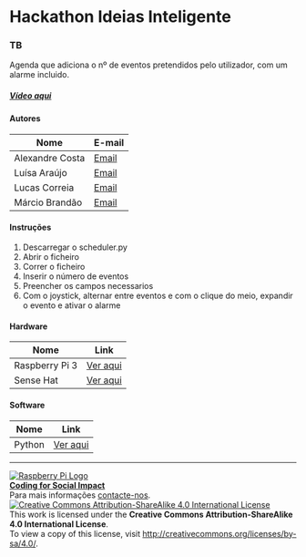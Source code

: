 ﻿# Hackathon Ideias Inteligente  

### TB

   Agenda que adiciona o nº de eventos pretendidos pelo utilizador, com um alarme incluido.
  
##### [Vídeo aqui](https://drive.google.com/file/d/0B_pUAOPBkih7WVd6MDZPRFZ3NWc/view?usp=sharing)  
  
#### Autores  

|Nome  |E-mail  |  
|---|---|    
|Alexandre Costa  |[Email](mailto:alexandrecosta400@gmail.com)  |  
|Luísa Araújo |[Email](mailto:lmpa.pt@gmail.com)  |  
|Lucas Correia  |[Email](mailto:lucasaacorreia@gmail.com)  |  
|Márcio Brandão |[Email](mailto:marciofranciscobrandao@hotmail.com)  |  

#### Instruções

1. Descarregar o scheduler.py
2. Abrir o ficheiro
3. Correr o ficheiro
4. Inserir o número de eventos
5. Preencher os campos necessarios
6. Com o joystick, alternar entre eventos e com o clique do meio, expandir o evento e ativar o alarme

#### Hardware  

|Nome  |Link  |  
|---|---|    
|Raspberry Pi 3  |[Ver aqui](http://www.raspberrypi.org)  |  
|Sense Hat  |[Ver aqui](https://www.raspberrypi.org/products/sense-hat/)  | 

#### Software  

|Nome  |Link  |  
|---|---|    
|Python  |[Ver aqui](https://www.python.org/)  |  


***  
[![Raspberry Pi Logo](https://upload.wikimedia.org/wikipedia/en/thumb/c/cb/Raspberry_Pi_Logo.svg/50px-Raspberry_Pi_Logo.svg.png)](http://raspberrypi.org)   
[**Coding for Social Impact**](http://codingforsocialimpact.fe.up.pt)  
Para mais informações [contacte-nos](mailto:hello@codingforsocialimpact.org).  
[![Creative Commons Attribution-ShareAlike 4.0 International License](https://licensebuttons.net/l/by-sa/4.0/88x31.png)](http://creativecommons.org/licenses/by-sa/4.0/)  
This work is licensed under the **Creative Commons Attribution-ShareAlike 4.0 International License**.  
To view a copy of this license, visit http://creativecommons.org/licenses/by-sa/4.0/.  
